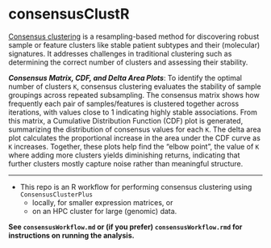 # consensusClustR

[Consensus clustering](https://link.springer.com/article/10.1023/A:1023949509487) is a resampling-based method for discovering robust sample or feature clusters like stable patient subtypes and their (molecular) signatures. It addresses challenges in traditional clustering such as determining the correct number of clusters and assessing their stability.  

***Consensus Matrix, CDF, and Delta Area Plots***: To identify the optimal number of clusters `K`, consensus clustering evaluates the stability of sample groupings across repeated subsampling. The consensus matrix shows how frequently each pair of samples/features is clustered together across iterations, with values close to 1 indicating highly stable associations. From this matrix, a Cumulative Distribution Function (CDF) plot is generated, summarizing the distribution of consensus values for each `K`. The delta area plot calculates the proportional increase in the area under the CDF curve as `K` increases. Together, these plots help find the “elbow point”, the value of `K` where adding more clusters yields diminishing returns, indicating that further clusters mostly capture noise rather than meaningful structure.

---  

- This repo is an R workflow for performing consensus clustering using `ConsensusClusterPlus`   
  - locally, for smaller expression matrices, or
  - on an HPC cluster for large (genomic) data.  

**See `consensusWorkflow.md` or (if you prefer) `consensusWorkflow.rmd` for instructions on running the analysis.**

